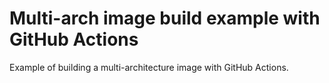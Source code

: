 # Multi-arch image build example with GitHub Actions

Example of building a multi-architecture image with GitHub Actions.
